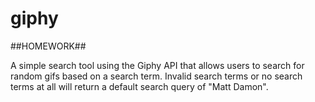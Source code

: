 # giphy
##HOMEWORK##

A simple search tool using the Giphy API that allows users to search for random gifs based on a search term. Invalid search terms or no search terms at all will return a default search query of "Matt Damon".
